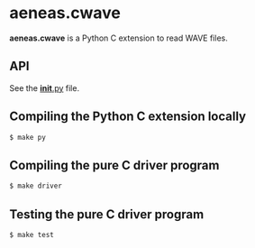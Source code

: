 # aeneas.cwave

**aeneas.cwave** is a Python C extension to read WAVE files.

## API

See the [__init__.py](__init__.py) file.

## Compiling the Python C extension locally

```bash
$ make py
```

## Compiling the pure C driver program

```bash
$ make driver
```

## Testing the pure C driver program

```bash
$ make test
```



